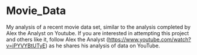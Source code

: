 # Movie_Data
My analysis of a recent movie data set, similar to the analysis completed by Alex the Analyst on Youtube. If you are interested in attempting this project and others like it, follow Alex the Analyst (https://www.youtube.com/watch?v=iPYVYBtUTyE) as he shares his analysis of data on YouTube. 

